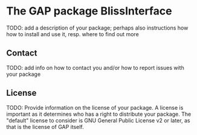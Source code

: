 # The GAP package BlissInterface

TODO: add a description of your package; perhaps also instructions how how to
install and use it, resp. where to find out more


## Contact

TODO: add info on how to contact you and/or how to report issues with your
package

## License

TODO: Provide information on the license of your package. A license is
important as it determines who has a right to distribute your package. The
"default" license to consider is GNU General Public License v2 or later, as
that is the license of GAP itself.
